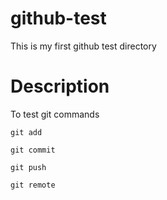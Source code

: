 # github-test
This is my first github test directory

# Description
To test git commands

    git add
    
    git commit
    
    git push
    
    git remote
